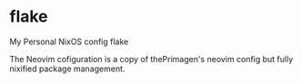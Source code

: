 # flake
My Personal NixOS config flake


The Neovim cofiguration is a copy of thePrimagen's neovim config but fully nixified package management. 
